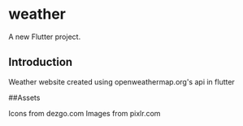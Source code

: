 # weather

A new Flutter project.

## Introduction

Weather website created using openweathermap.org's api in flutter

##Assets

Icons from dezgo.com
Images from pixlr.com
